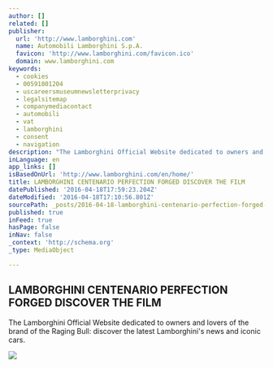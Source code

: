 ```yaml
---
author: []
related: []
publisher:
  url: 'http://www.lamborghini.com'
  name: Automobili Lamborghini S.p.A.
  favicon: 'http://www.lamborghini.com/favicon.ico'
  domain: www.lamborghini.com
keywords:
  - cookies
  - 00591801204
  - uscareersmuseumnewsletterprivacy
  - legalsitemap
  - companymediacontact
  - automobili
  - vat
  - lamborghini
  - consent
  - navigation
description: "The Lamborghini Official Website dedicated to owners and lovers of the brand of the Raging Bull: discover the latest Lamborghini's news and iconic cars."
inLanguage: en
app_links: []
isBasedOnUrl: 'http://www.lamborghini.com/en/home/'
title: LAMBORGHINI CENTENARIO PERFECTION FORGED DISCOVER THE FILM
datePublished: '2016-04-18T17:59:23.204Z'
dateModified: '2016-04-18T17:10:56.801Z'
sourcePath: _posts/2016-04-18-lamborghini-centenario-perfection-forged-discover-the-film.md
published: true
inFeed: true
hasPage: false
inNav: false
_context: 'http://schema.org'
_type: MediaObject

---
```

<article style=""><h1>LAMBORGHINI CENTENARIO PERFECTION FORGED DISCOVER THE FILM</h1><p>The Lamborghini Official Website dedicated to owners and lovers of the brand of the Raging Bull: discover the latest Lamborghini's news and iconic cars.</p><img src="http://cdn.lamborghini.com/content/homepage/HP_GENEVA_FILM_2_1920x1080.png" /></article>